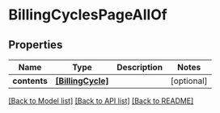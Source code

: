 # BillingCyclesPageAllOf


## Properties
Name | Type | Description | Notes
------------ | ------------- | ------------- | -------------
**contents** | [**[BillingCycle]**](BillingCycle.md) |  | [optional] 

[[Back to Model list]](../README.md#documentation-for-models) [[Back to API list]](../README.md#documentation-for-api-endpoints) [[Back to README]](../README.md)


